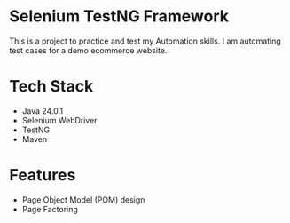 # Selenium TestNG Framework

This is a project to practice and test my Automation skills.
I am automating test cases for a demo ecommerce website.

# Tech Stack
- Java 24.0.1
- Selenium WebDriver
- TestNG
- Maven

# Features
- Page Object Model (POM) design
- Page Factoring